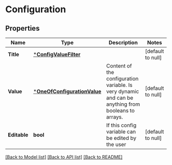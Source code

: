 # Configuration

## Properties
Name | Type | Description | Notes
------------ | ------------- | ------------- | -------------
**Title** | [***ConfigValueFilter**](ConfigValueFilter.md) |  | [default to null]
**Value** | [***OneOfConfigurationValue**](OneOfConfigurationValue.md) | Content of the configuration variable. Is very dynamic and can be anything from booleans to arrays. | [default to null]
**Editable** | **bool** | If this config variable can be edited by the user | [default to null]

[[Back to Model list]](../README.md#documentation-for-models) [[Back to API list]](../README.md#documentation-for-api-endpoints) [[Back to README]](../README.md)

